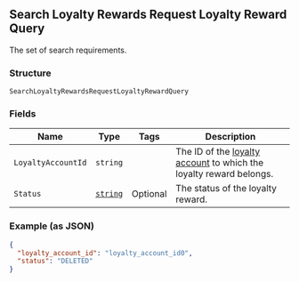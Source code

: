 ## Search Loyalty Rewards Request Loyalty Reward Query

The set of search requirements.

### Structure

`SearchLoyaltyRewardsRequestLoyaltyRewardQuery`

### Fields

| Name | Type | Tags | Description |
|  --- | --- | --- | --- |
| `LoyaltyAccountId` | `string` |  | The ID of the [loyalty account](#type-LoyaltyAccount) to which the loyalty reward belongs. |
| `Status` | [`string`](/doc/models/loyalty-reward-status.md) | Optional | The status of the loyalty reward. |

### Example (as JSON)

```json
{
  "loyalty_account_id": "loyalty_account_id0",
  "status": "DELETED"
}
```

